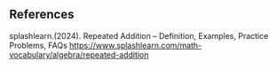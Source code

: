 ## References

splashlearn.(2024). Repeated Addition – Definition, Examples, Practice Problems, FAQs
https://www.splashlearn.com/math-vocabulary/algebra/repeated-addition
